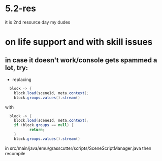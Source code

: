 # 5.2-res
it is 2nd resource day my dudes

# on life support and with skill issues


## in case it doesn't work/console gets spammed a lot, try:
- replacing 
```java
  block -> {
    block.load(sceneId, meta.context);
    block.groups.values().stream()
```
with
```java
  block -> {
    block.load(sceneId, meta.context);
    if (block.groups == null) {
           return;
    }
    block.groups.values().stream()
```
in src/main/java/emu/grasscutter/scripts/SceneScriptManager.java
then recompile
